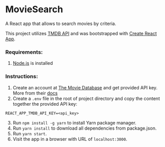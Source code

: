 # MovieSearch

A React app that allows to search movies by criteria.

This project utilizes [TMDB API](https://www.themoviedb.org) and was bootstrapped with [Create React App](https://github.com/facebook/create-react-app).

### Requirements:
1. [Node.js](https://nodejs.org/en/) is installed

### Instructions:
1. Create an account at [The Movie Database](https://www.themoviedb.org/account/signup) and get provided API key. More from their [docs](https://www.themoviedb.org/documentation/api)
2. Create a `.env` file in the root of project directory and copy the content together the provided API key:
```env
REACT_APP_TMDB_API_KEY=<api_key>
```
3. Run `npm install -g yarn` to install Yarn package manager.
4. Run `yarn install` to download all dependencies from package.json.
5. Run `yarn start`.
6. Visit the app in a browser with URL of `localhost:3000`.
